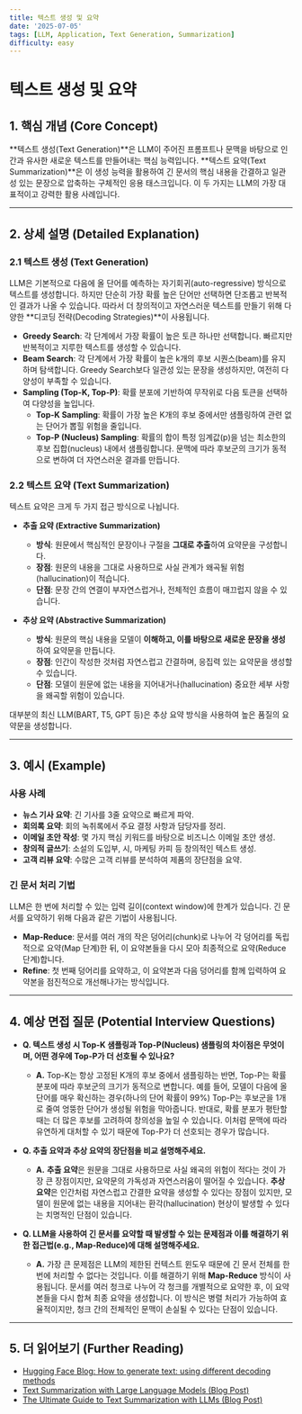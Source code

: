 ```yaml
---
title: 텍스트 생성 및 요약
date: '2025-07-05'
tags: [LLM, Application, Text Generation, Summarization]
difficulty: easy
---
```


# 텍스트 생성 및 요약

## 1. 핵심 개념 (Core Concept)

\*\*텍스트 생성(Text Generation)\*\*은 LLM이 주어진 프롬프트나 문맥을 바탕으로 인간과 유사한 새로운 텍스트를 만들어내는 핵심 능력입니다. \*\*텍스트 요약(Text Summarization)\*\*은 이 생성 능력을 활용하여 긴 문서의 핵심 내용을 간결하고 일관성 있는 문장으로 압축하는 구체적인 응용 태스크입니다. 이 두 가지는 LLM의 가장 대표적이고 강력한 활용 사례입니다.

______________________________________________________________________

## 2. 상세 설명 (Detailed Explanation)

### 2.1 텍스트 생성 (Text Generation)

LLM은 기본적으로 다음에 올 단어를 예측하는 자기회귀(auto-regressive) 방식으로 텍스트를 생성합니다. 하지만 단순히 가장 확률 높은 단어만 선택하면 단조롭고 반복적인 결과가 나올 수 있습니다. 따라서 더 창의적이고 자연스러운 텍스트를 만들기 위해 다양한 \*\*디코딩 전략(Decoding Strategies)\*\*이 사용됩니다.

- **Greedy Search**: 각 단계에서 가장 확률이 높은 토큰 하나만 선택합니다. 빠르지만 반복적이고 지루한 텍스트를 생성할 수 있습니다.
- **Beam Search**: 각 단계에서 가장 확률이 높은 k개의 후보 시퀀스(beam)를 유지하며 탐색합니다. Greedy Search보다 일관성 있는 문장을 생성하지만, 여전히 다양성이 부족할 수 있습니다.
- **Sampling (Top-K, Top-P)**: 확률 분포에 기반하여 무작위로 다음 토큰을 선택하여 다양성을 높입니다.
  - **Top-K Sampling**: 확률이 가장 높은 K개의 후보 중에서만 샘플링하여 관련 없는 단어가 뽑힐 위험을 줄입니다.
  - **Top-P (Nucleus) Sampling**: 확률의 합이 특정 임계값(p)을 넘는 최소한의 후보 집합(nucleus) 내에서 샘플링합니다. 문맥에 따라 후보군의 크기가 동적으로 변하여 더 자연스러운 결과를 만듭니다.

### 2.2 텍스트 요약 (Text Summarization)

텍스트 요약은 크게 두 가지 접근 방식으로 나뉩니다.

- **추출 요약 (Extractive Summarization)**

  - **방식**: 원문에서 핵심적인 문장이나 구절을 **그대로 추출**하여 요약문을 구성합니다.
  - **장점**: 원문의 내용을 그대로 사용하므로 사실 관계가 왜곡될 위험(hallucination)이 적습니다.
  - **단점**: 문장 간의 연결이 부자연스럽거나, 전체적인 흐름이 매끄럽지 않을 수 있습니다.

- **추상 요약 (Abstractive Summarization)**

  - **방식**: 원문의 핵심 내용을 모델이 **이해하고, 이를 바탕으로 새로운 문장을 생성**하여 요약문을 만듭니다.
  - **장점**: 인간이 작성한 것처럼 자연스럽고 간결하며, 응집력 있는 요약문을 생성할 수 있습니다.
  - **단점**: 모델이 원문에 없는 내용을 지어내거나(hallucination) 중요한 세부 사항을 왜곡할 위험이 있습니다.

대부분의 최신 LLM(BART, T5, GPT 등)은 추상 요약 방식을 사용하여 높은 품질의 요약문을 생성합니다.

______________________________________________________________________

## 3. 예시 (Example)

### 사용 사례

- **뉴스 기사 요약**: 긴 기사를 3줄 요약으로 빠르게 파악.
- **회의록 요약**: 회의 녹취록에서 주요 결정 사항과 담당자를 정리.
- **이메일 초안 작성**: 몇 가지 핵심 키워드를 바탕으로 비즈니스 이메일 초안 생성.
- **창의적 글쓰기**: 소설의 도입부, 시, 마케팅 카피 등 창의적인 텍스트 생성.
- **고객 리뷰 요약**: 수많은 고객 리뷰를 분석하여 제품의 장단점을 요약.

### 긴 문서 처리 기법

LLM은 한 번에 처리할 수 있는 입력 길이(context window)에 한계가 있습니다. 긴 문서를 요약하기 위해 다음과 같은 기법이 사용됩니다.

- **Map-Reduce**: 문서를 여러 개의 작은 덩어리(chunk)로 나누어 각 덩어리를 독립적으로 요약(Map 단계)한 뒤, 이 요약본들을 다시 모아 최종적으로 요약(Reduce 단계)합니다.
- **Refine**: 첫 번째 덩어리를 요약하고, 이 요약본과 다음 덩어리를 함께 입력하여 요약본을 점진적으로 개선해나가는 방식입니다.

______________________________________________________________________

## 4. 예상 면접 질문 (Potential Interview Questions)

- **Q. 텍스트 생성 시 Top-K 샘플링과 Top-P(Nucleus) 샘플링의 차이점은 무엇이며, 어떤 경우에 Top-P가 더 선호될 수 있나요?**

  - **A.** Top-K는 항상 고정된 K개의 후보 중에서 샘플링하는 반면, Top-P는 확률 분포에 따라 후보군의 크기가 동적으로 변합니다. 예를 들어, 모델이 다음에 올 단어를 매우 확신하는 경우(하나의 단어 확률이 99%) Top-P는 후보군을 1개로 줄여 엉뚱한 단어가 생성될 위험을 막아줍니다. 반대로, 확률 분포가 평탄할 때는 더 많은 후보를 고려하여 창의성을 높일 수 있습니다. 이처럼 문맥에 따라 유연하게 대처할 수 있기 때문에 Top-P가 더 선호되는 경우가 많습니다.

- **Q. 추출 요약과 추상 요약의 장단점을 비교 설명해주세요.**

  - **A.** **추출 요약**은 원문을 그대로 사용하므로 사실 왜곡의 위험이 적다는 것이 가장 큰 장점이지만, 요약문의 가독성과 자연스러움이 떨어질 수 있습니다. **추상 요약**은 인간처럼 자연스럽고 간결한 요약을 생성할 수 있다는 장점이 있지만, 모델이 원문에 없는 내용을 지어내는 환각(hallucination) 현상이 발생할 수 있다는 치명적인 단점이 있습니다.

- **Q. LLM을 사용하여 긴 문서를 요약할 때 발생할 수 있는 문제점과 이를 해결하기 위한 접근법(e.g., Map-Reduce)에 대해 설명해주세요.**

  - **A.** 가장 큰 문제점은 LLM의 제한된 컨텍스트 윈도우 때문에 긴 문서 전체를 한 번에 처리할 수 없다는 것입니다. 이를 해결하기 위해 **Map-Reduce** 방식이 사용됩니다. 문서를 여러 청크로 나누어 각 청크를 개별적으로 요약한 후, 이 요약본들을 다시 합쳐 최종 요약을 생성합니다. 이 방식은 병렬 처리가 가능하여 효율적이지만, 청크 간의 전체적인 문맥이 손실될 수 있다는 단점이 있습니다.

______________________________________________________________________

## 5. 더 읽어보기 (Further Reading)

- [Hugging Face Blog: How to generate text: using different decoding methods](https://huggingface.co/blog/how-to-generate)
- [Text Summarization with Large Language Models (Blog Post)](https://www.promptingguide.ai/applications/text-summarization)
- [The Ultimate Guide to Text Summarization with LLMs (Blog Post)](https://txt.co/blog/ultimate-guide-text-summarization)
